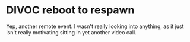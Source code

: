 # DIVOC reboot to respawn

Yep, another remote event. I wasn't really looking into anything, as it just isn't really motivating sitting in yet another video call.
